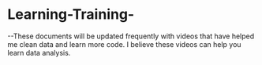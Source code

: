 # Learning-Training-
--These documents will be updated frequently with videos that have helped me clean data and learn more code. I believe these videos can help you learn data analysis. 
